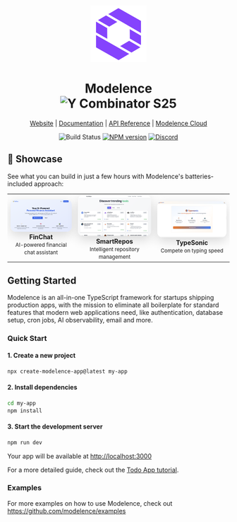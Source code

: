 <div align="center">
  <a href="https://modelence.com">
    <picture>
      <source media="(prefers-color-scheme: dark)" srcset="/packages/modelence/static/modelence.png" />
      <img alt="Modelence logo" src="/packages/modelence/static/modelence.png" height="128" />
    </picture>
  </a>
  <h1>
    Modelence<br />
  <img alt="Y Combinator S25" src="https://img.shields.io/badge/Combinator-S25-orange?logo=ycombinator&labelColor=white" />
  </h1>
  
  [Website](https://modelence.com) | [Documentation](https://docs.modelence.com) | [API Reference](https://docs.modelence.com/api-reference) | [Modelence Cloud](https://cloud.modelence.com)

  ![Build Status](https://github.com/modelence/modelence/actions/workflows/build.yml/badge.svg)
  <a href="https://www.npmjs.com/package/modelence"><img alt="NPM version" src="https://img.shields.io/npm/v/modelence.svg" /></a>
  [![Discord](https://img.shields.io/discord/1386659657535455253?label=Discord&logo=discord&logoColor=white&labelColor=5865F2&cacheSeconds=30)](https://discord.gg/ghxu5PDnkZ)
</div>

## 🚀 Showcase

See what you can build in just a few hours with Modelence's batteries-included approach:

<div align="center">
  <table>
    <tr>
      <td align="center">
        <a href="https://finchat.modelence.app/" target="_blank">
          <img src="/assets/finchat-preview.png" alt="FinChat" style="object-fit: cover; border-radius: 12px; box-shadow: 0 8px 25px rgba(0, 0, 0, 0.15); transition: transform 0.2s ease, box-shadow 0.2s ease;" />
        </a>
        <br />
        <strong>FinChat</strong>
        <br />
        <small>AI-powered financial chat assistant</small>
      </td>
      <td align="center">
        <a href="https://smartrepos.modelence.app/" target="_blank">
          <img src="/assets/smartrepos-preview.png" alt="SmartRepos" style="object-fit: cover; border-radius: 12px; box-shadow: 0 8px 25px rgba(0, 0, 0, 0.15); transition: transform 0.2s ease, box-shadow 0.2s ease;" />
        </a>
        <br />
        <strong>SmartRepos</strong>
        <br />
        <small>Intelligent repository management</small>
      </td>
      <td align="center">
        <a href="https://typesonic.modelence.app/" target="_blank">
          <img src="/assets/typesonic-preview.png" alt="TypeSonic" style="object-fit: cover; border-radius: 12px; box-shadow: 0 8px 25px rgba(0, 0, 0, 0.15); transition: transform 0.2s ease, box-shadow 0.2s ease;" />
        </a>
        <br />
        <strong>TypeSonic</strong>
        <br />
        <small>Compete on typing speed</small>
      </td>
    </tr>
  </table>
</div>

## Getting Started
Modelence is an all-in-one TypeScript framework for startups shipping production apps, with the mission to eliminate all boilerplate for standard features that modern web applications need, like authentication, database setup, cron jobs, AI observability, email and more.

### Quick Start

#### 1. Create a new project
```bash
npx create-modelence-app@latest my-app
```

#### 2. Install dependencies
```bash
cd my-app
npm install
```

#### 3. Start the development server
```bash
npm run dev
```

Your app will be available at [http://localhost:3000](http://localhost:3000)


For a more detailed guide, check out the [Todo App tutorial](https://docs.modelence.com/tutorial).

### Examples

For more examples on how to use Modelence, check out https://github.com/modelence/examples